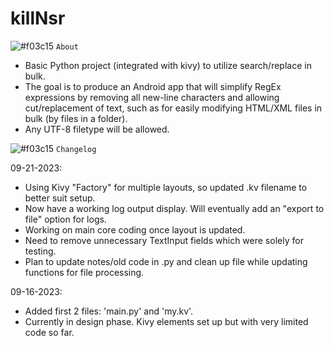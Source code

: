 # killNsr
![#f03c15](https://www.iconsdb.com/icons/download/color/f03c15/circle-16.png) `About`

- Basic Python project (integrated with kivy) to utilize search/replace in bulk.
- The goal is to produce an Android app that will simplify RegEx expressions by removing all new-line characters and allowing cut/replacement of text, such as for easily modifying HTML/XML files in bulk (by files in a folder).
- Any UTF-8 filetype will be allowed.

![#f03c15](https://www.iconsdb.com/icons/download/color/f03c15/circle-16.png) `Changelog`

09-21-2023:
- Using Kivy "Factory" for multiple layouts, so updated .kv filename to better suit setup.
- Now have a working log output display. Will eventually add an "export to file" option for logs.
- Working on main core coding once layout is updated.
- Need to remove unnecessary TextInput fields which were solely for testing.
- Plan to update notes/old code in .py and clean up file while updating functions for file processing.

09-16-2023:
- Added first 2 files: 'main.py' and 'my.kv'.
- Currently in design phase. Kivy elements set up but with very limited code so far. 
